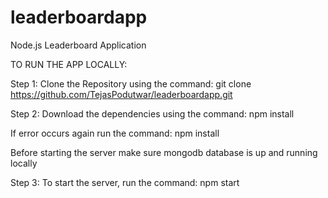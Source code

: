 # leaderboardapp
Node.js Leaderboard Application

TO RUN THE APP LOCALLY:

Step 1: Clone the Repository using the command: git clone https://github.com/TejasPodutwar/leaderboardapp.git

Step 2: Download the dependencies using the command: npm install

If error occurs again run the command: npm install

Before starting the server make sure mongodb database is up and running locally

Step 3: To start the server, run the command: npm start
